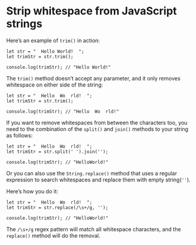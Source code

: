 # Strip whitespace from JavaScript strings

Here’s an example of `trim()` in action:

```
let str = "  Hello World!  ";
let trimStr = str.trim();

console.log(trimStr); // "Hello World!"
```

The `trim()` method doesn’t accept any parameter, and it only removes whitespace on either side of the string:

```
let str = "  Hello  Wo  rld!  ";
let trimStr = str.trim();

console.log(trimStr); // "Hello  Wo  rld!"
```

If you want to remove whitespaces from between the characters too, you need to the combination of the `split()` and `join()` methods to your string as follows:

```
let str = "  Hello  Wo  rld!  ";
let trimStr = str.split(' ').join('');

console.log(trimStr); // "HelloWorld!"
```

Or you can also use the `String.replace()` method that uses a regular expression to search whitespaces and replace them with empty string(`''`).

Here’s how you do it:

```
let str = "  Hello  Wo  rld!  ";
let trimStr = str.replace(/\s+/g, '');

console.log(trimStr); // "HelloWorld!"
```

The `/\s+/g` regex pattern will match all whitespace characters, and the `replace()` method will do the removal.
